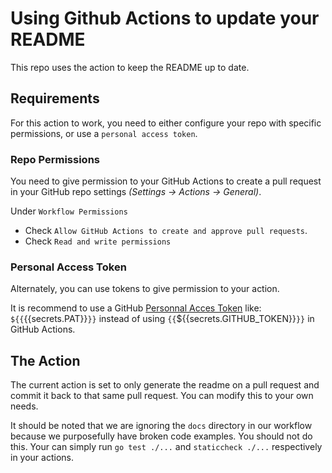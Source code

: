 # Using Github Actions to update your README

This repo uses the action to keep the README up to date.

## Requirements

For this action to work, you need to either configure your repo with specific permissions, or use a `personal access token`.

### Repo Permissions

You need to give permission to your GitHub Actions to create a pull request in your GitHub repo settings *(Settings -> Actions -> General)*.

Under `Workflow Permissions`

- Check `Allow GitHub Actions to create and approve pull requests`.
- Check `Read and write permissions`

### Personal Access Token

Alternately, you can use tokens to give permission to your action.

It is recommend to use a GitHub [Personnal Acces Token](https://docs.github.com/en/authentication/keeping-your-account-and-data-secure/creating-a-personal-access-token#creating-a-fine-grained-personal-access-token) like: `${{`{{secrets.PAT}}`}}` instead of using `{{`${{secrets.GITHUB_TOKEN}}`}}` in GitHub Actions.

## The Action

The current action is set to only generate the readme on a pull request and commit it back to that same pull request.  You can modify this to your own needs.

It should be noted that we are ignoring the `docs` directory in our workflow because we purposefully have broken code examples.  You should not do this.  Your can simply run `go test ./...` and `staticcheck ./...` respectively in your actions.

<code src="hype.yml"></code>
